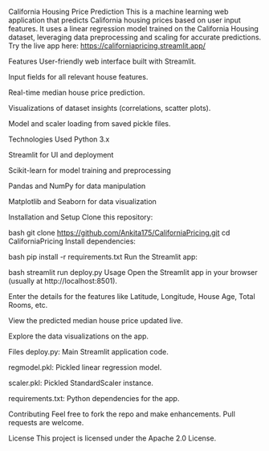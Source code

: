California Housing Price Prediction
This is a machine learning web application that predicts California housing prices based on user input features. It uses a linear regression model trained on the California Housing dataset, leveraging data preprocessing and scaling for accurate predictions.
Try the live app here: https://californiapricing.streamlit.app/

Features
User-friendly web interface built with Streamlit.

Input fields for all relevant house features.

Real-time median house price prediction.

Visualizations of dataset insights (correlations, scatter plots).

Model and scaler loading from saved pickle files.

Technologies Used
Python 3.x

Streamlit for UI and deployment

Scikit-learn for model training and preprocessing

Pandas and NumPy for data manipulation

Matplotlib and Seaborn for data visualization

Installation and Setup
Clone this repository:

bash
git clone https://github.com/Ankita175/CaliforniaPricing.git
cd CaliforniaPricing
Install dependencies:

bash
pip install -r requirements.txt
Run the Streamlit app:

bash
streamlit run deploy.py
Usage
Open the Streamlit app in your browser (usually at http://localhost:8501).

Enter the details for the features like Latitude, Longitude, House Age, Total Rooms, etc.

View the predicted median house price updated live.

Explore the data visualizations on the app.

Files
deploy.py: Main Streamlit application code.

regmodel.pkl: Pickled linear regression model.

scaler.pkl: Pickled StandardScaler instance.

requirements.txt: Python dependencies for the app.

Contributing
Feel free to fork the repo and make enhancements. Pull requests are welcome.

License
This project is licensed under the Apache 2.0 License.
